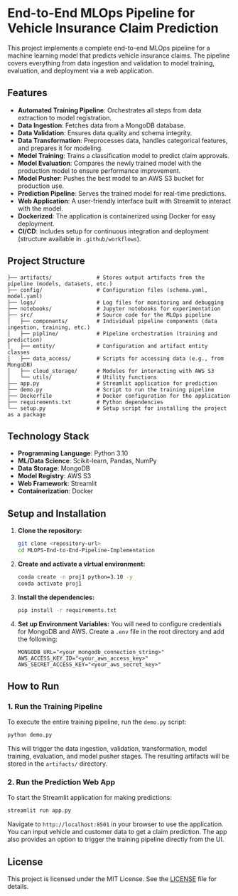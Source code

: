 # End-to-End MLOps Pipeline for Vehicle Insurance Claim Prediction

This project implements a complete end-to-end MLOps pipeline for a machine learning model that predicts vehicle insurance claims. The pipeline covers everything from data ingestion and validation to model training, evaluation, and deployment via a web application.

## Features

-   **Automated Training Pipeline**: Orchestrates all steps from data extraction to model registration.
-   **Data Ingestion**: Fetches data from a MongoDB database.
-   **Data Validation**: Ensures data quality and schema integrity.
-   **Data Transformation**: Preprocesses data, handles categorical features, and prepares it for modeling.
-   **Model Training**: Trains a classification model to predict claim approvals.
-   **Model Evaluation**: Compares the newly trained model with the production model to ensure performance improvement.
-   **Model Pusher**: Pushes the best model to an AWS S3 bucket for production use.
-   **Prediction Pipeline**: Serves the trained model for real-time predictions.
-   **Web Application**: A user-friendly interface built with Streamlit to interact with the model.
-   **Dockerized**: The application is containerized using Docker for easy deployment.
-   **CI/CD**: Includes setup for continuous integration and deployment (structure available in `.github/workflows`).

## Project Structure

```
├── artifacts/              # Stores output artifacts from the pipeline (models, datasets, etc.)
├── config/                 # Configuration files (schema.yaml, model.yaml)
├── logs/                   # Log files for monitoring and debugging
├── notebooks/              # Jupyter notebooks for experimentation
├── src/                    # Source code for the MLOps pipeline
│   ├── components/         # Individual pipeline components (data ingestion, training, etc.)
│   ├── pipline/            # Pipeline orchestration (training and prediction)
│   ├── entity/             # Configuration and artifact entity classes
│   ├── data_access/        # Scripts for accessing data (e.g., from MongoDB)
│   ├── cloud_storage/      # Modules for interacting with AWS S3
│   └── utils/              # Utility functions
├── app.py                  # Streamlit application for prediction
├── demo.py                 # Script to run the training pipeline
├── Dockerfile              # Docker configuration for the application
├── requirements.txt        # Python dependencies
└── setup.py                # Setup script for installing the project as a package
```

## Technology Stack

-   **Programming Language**: Python 3.10
-   **ML/Data Science**: Scikit-learn, Pandas, NumPy
-   **Data Storage**: MongoDB
-   **Model Registry**: AWS S3
-   **Web Framework**: Streamlit
-   **Containerization**: Docker

## Setup and Installation

1.  **Clone the repository:**
    ```sh
    git clone <repository-url>
    cd MLOPS-End-to-End-Pipeline-Implementation
    ```

2.  **Create and activate a virtual environment:**
    ```sh
    conda create -n proj1 python=3.10 -y
    conda activate proj1
    ```

3.  **Install the dependencies:**
    ```sh
    pip install -r requirements.txt
    ```

4.  **Set up Environment Variables:**
    You will need to configure credentials for MongoDB and AWS. Create a `.env` file in the root directory and add the following:
    ```
    MONGODB_URL="<your_mongodb_connection_string>"
    AWS_ACCESS_KEY_ID="<your_aws_access_key>"
    AWS_SECRET_ACCESS_KEY="<your_aws_secret_key>"
    ```

## How to Run

### 1. Run the Training Pipeline

To execute the entire training pipeline, run the `demo.py` script:

```sh
python demo.py
```

This will trigger the data ingestion, validation, transformation, model training, evaluation, and model pusher stages. The resulting artifacts will be stored in the `artifacts/` directory.

### 2. Run the Prediction Web App

To start the Streamlit application for making predictions:

```sh
streamlit run app.py
```

Navigate to `http://localhost:8501` in your browser to use the application. You can input vehicle and customer data to get a claim prediction. The app also provides an option to trigger the training pipeline directly from the UI.

## License

This project is licensed under the MIT License. See the [LICENSE](LICENSE) file for details.
